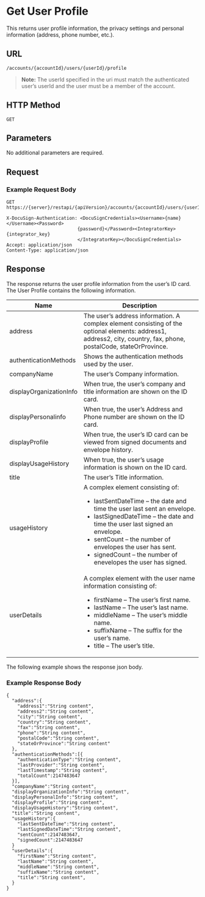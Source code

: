 # Get User Profile

This returns user profile information, the privacy settings and personal information (address, phone number, etc.).

## URL

    /accounts/{accountId}/users/{userId}/profile

>**Note:** The userId specified in the uri must match the authenticated user’s userId and the user must be a member of the account.

## HTTP Method

    GET

## Parameters

No additional parameters are required.

## Request

### Example Request Body

    GET https://{server}/restapi/{apiVersion}/accounts/{accountId}/users/{userId}/profile
    
    X-DocuSign-Authentication: <DocuSignCredentials><Username>{name}</Username><Password>
                              {password}</Password><IntegratorKey>{integrator_key}
                              </IntegratorKey></DocuSignCredentials>
    Accept: application/json
    Content-Type: application/json

## Response

The response returns the user profile information from the user’s ID card. The User Profile contains the following information.

|Name|Description|
|----|-----------|
|address|The user’s address information. A complex element consisting of the optional elements: address1, address2, city, country, fax, phone, postalCode, stateOrProvince.|
|authenticationMethods|Shows the authentication methods used by the user.|
|companyName|The user’s Company information.|
|displayOrganizationInfo|When true, the user’s company and title information are shown on the ID card.|
|displayPersonalinfo|When true, the user’s Address and Phone number are shown on the ID card.|
|displayProfile|When true, the user’s ID card can be viewed from signed documents and envelope history.|
|displayUsageHistory|When true, the user’s usage information is shown on the ID card.|
|title|The user’s Title information.|
|usageHistory|A complex element consisting of:<ul><li>lastSentDateTime – the date and time the user last sent an envelope.</li><li>lastSignedDateTime – the date and time the user last signed an envelope.</li><li>sentCount – the number of envelopes the user has sent.</li><li>signedCount – the number of enevelopes the user has signed.</li></ul>|
|userDetails|A complex element with the user name information consisting of:<ul><li>firstName – The user’s first name.</li><li>lastName – The user’s last name.</li><li>middleName – The user’s middle name.</li><li>suffixName – The suffix for the user’s name.</li><li>title – The user’s title.</li></ul>|

The following example shows the response json body.

### Example Response Body

    {
      "address":{
        "address1":"String content",
        "address2":"String content",
        "city":"String content",
        "country":"String content",
        "fax":"String content",
        "phone":"String content",
        "postalCode":"String content",
        "stateOrProvince":"String content"
      },
      "authenticationMethods":[{
        "authenticationType":"String content",
        "lastProvider":"String content",
        "lastTimestamp":"String content",
        "totalCount":2147483647
      }],
      "companyName":"String content",
      "displayOrganizationInfo":"String content",
      "displayPersonalInfo":"String content",
      "displayProfile":"String content",
      "displayUsageHistory":"String content",
      "title":"String content",
      "usageHistory":{
        "lastSentDateTime":"String content",
        "lastSignedDateTime":"String content",
        "sentCount":2147483647,
        "signedCount":2147483647
      }
      "userDetails":{
        "firstName":"String content",
        "lastName":"String content",
        "middleName":"String content",
        "suffixName":"String content",
        "title":"String content",
      }
    }
